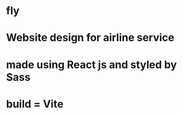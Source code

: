 # fly

# Website design for airline service

# made using React js and styled by Sass

# build = Vite 
